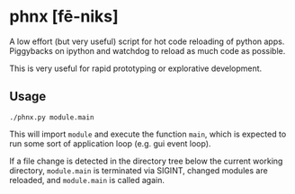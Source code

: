 # phnx [fē-niks]

A low effort (but very useful) script for hot code reloading of python apps.
Piggybacks on ipython and watchdog to reload as much code as possible.

This is very useful for rapid prototyping or explorative development.

## Usage

```
./phnx.py module.main
```

This will import ```module``` and execute the function ```main```,
which is expected to run some sort of application loop (e.g. gui event loop).

If a file change is detected in the directory tree below the current working directory,
```module.main``` is terminated via SIGINT, changed modules are reloaded, and
```module.main``` is called again.
